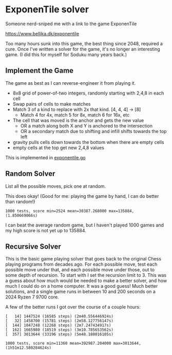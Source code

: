 # ExponenTile solver

Someone nerd-sniped me with a link to the game ExponenTile

https://www.bellika.dk/exponentile

Too many hours sunk into this game, the best thing since 2048, required a cure.
Once I've written a solver for the game, it's no longer an interesting game.
(I did this for myself for Soduku many years back.)

## Implement the Game

The game as best as I can reverse-engineer it from playing it.

* 8x8 grid of power-of-two integers, randomly starting with 2,4,8 in each cell
* Swap pairs of cells to make matches
* Match 3 of a kind to replace with 2x that kind. [4, 4, 4] -> [8]
  * Match 4 for 4x, match 5 for 8x, match 6 for 16x, etc 
* The cell that was moved is the anchor and gets the new value
  * OR a match along both X and Y is anchored to the intersection
  * OR a secondary match due to shifting and infill shifts towards the top left
* gravity pulls cells down towards the bottom when there are empty cells
* empty cells at the top get new 2,4,8 values

This is implemented in [exponentile.go](exponentile.go)

## Random Solver

List all the possible moves, pick one at random.

This does okay! (Good for me: playing the game by hand, I can do better than random!)

```
1000 tests, score min=2524 mean=30387.268000 max=135884, (1.850669066s)
```

I can beat the average random game, but I haven't played 1000 games and my high score is not yet up to 135884.

## Recursive Solver

This is the basic game playing solver that goes back to the original Chess playing programs from decades ago.
For each possible move, test each possible move under that, and each possible move under those, out to some depth of recursion.
To start with I set the recursion limit to 3.
This was a guess about how much would be needed to make a better solver, and how much I could do on a home computer.
It was a good guess!
Much better solutions, and a single game runs in between 10 and 200 seconds on a 2024 Ryzen 7 9700 core.

A few of the better runs I got over the course of a couple hours:

```
[   14] 1447524 (16585 steps) (2m40.556446924s)
[   32] 1458700 (15781 steps) (2m58.127756147s)
[  144] 1047248 (12268 steps) (2m7.247434917s)
[  162] 1665980 (18519 steps) (3m10.785653562s)
[  357] 3013644 (33196 steps) (5m48.180016105s)

1000 tests, score min=11360 mean=392987.204000 max=3013644, (1h51m12.580284624s)
```